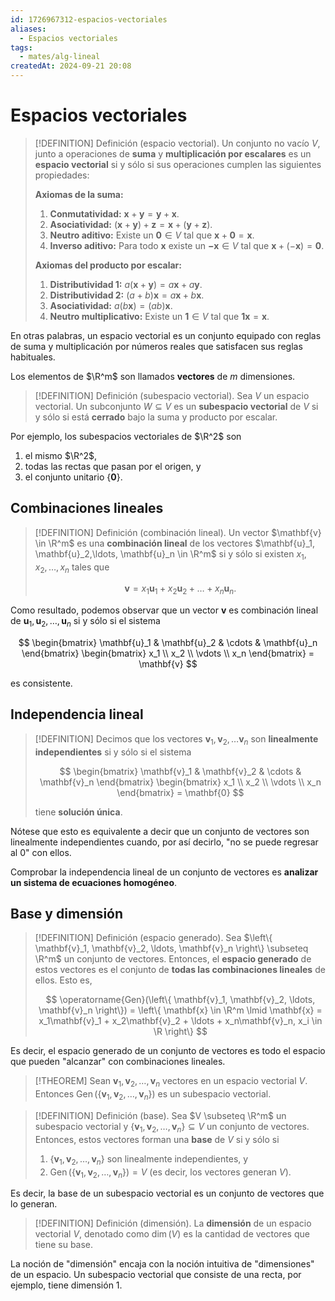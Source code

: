 ```yaml
---
id: 1726967312-espacios-vectoriales
aliases:
  - Espacios vectoriales
tags:
  - mates/alg-lineal
createdAt: 2024-09-21 20:08
---
```


# Espacios vectoriales

> [!DEFINITION] Definición (espacio vectorial).
> Un conjunto no vacío $V$, junto a operaciones de **suma** y **multiplicación por escalares** es un **espacio vectorial** si y sólo si sus operaciones cumplen las siguientes propiedades:
> 
> **Axiomas de la suma:**
> 
> 1. **Conmutatividad:** $\mathbf{x} + \mathbf{y} = \mathbf{y} + \mathbf{x}$.
> 2. **Asociatividad:** $(\mathbf{x} + \mathbf{y}) + \mathbf{z} = \mathbf{x} + (\mathbf{y} + \mathbf{z})$.
> 3. **Neutro aditivo:** Existe un $\mathbf{0} \in V$ tal que $\mathbf{x} + \mathbf{0} = \mathbf{x}$.
> 4. **Inverso aditivo:** Para todo $\mathbf{x}$ existe un $\mathbf{-x} \in V$ tal que $\mathbf{x} + (-\mathbf{x}) = \mathbf{0}$.
> 
> **Axiomas del producto por escalar:**
> 
> 1. **Distributividad 1:** $a(\mathbf{x} + \mathbf{y}) = a\mathbf{x} + a\mathbf{y}$.
> 2. **Distributividad 2:** $(a + b)\mathbf{x} = a\mathbf{x} + b\mathbf{x}$.
> 3. **Asociatividad:** $a(b\mathbf{x}) = (ab)\mathbf{x}$.
> 4. **Neutro multiplicativo:** Existe un $\mathbf{1} \in V$ tal que $\mathbf{1} \mathbf{x} = \mathbf{x}$.

En otras palabras, un espacio vectorial es un conjunto equipado con reglas de suma y multiplicación por números reales que satisfacen sus reglas habituales.

Los elementos de $\R^m$ son llamados **vectores** de $m$ dimensiones.

> [!DEFINITION] Definición (subespacio vectorial).
> Sea $V$ un espacio vectorial. Un subconjunto $W \subseteq V$ es un **subespacio vectorial** de $V$ si y sólo si está **cerrado** bajo la suma y producto por escalar.

Por ejemplo, los subespacios vectoriales de $\R^2$ son

1. el mismo $\R^2$,
2. todas las rectas que pasan por el origen, y
3. el conjunto unitario $\left\{ \mathbf{0} \right\}$.

## Combinaciones lineales

> [!DEFINITION] Definición (combinación lineal).
> Un vector $\mathbf{v} \in \R^m$ es una **combinación lineal** de los vectores $\mathbf{u}_1, \mathbf{u}_2,\ldots, \mathbf{u}_n \in \R^m$ si y sólo si existen $x_1,x_2,\ldots,x_n$ tales que
> 
> $$
> \mathbf{v} = x_1\mathbf{u}_1 + x_2\mathbf{u}_2 + \ldots + x_n\mathbf{u}_n
> .$$

Como resultado, podemos observar que un vector $\mathbf{v}$ es combinación lineal de $\mathbf{u}_1, \mathbf{u}_2, \ldots, \mathbf{u}_n$ si y sólo si el sistema

$$
\begin{bmatrix}
\mathbf{u}_1 & \mathbf{u}_2 & \cdots & \mathbf{u}_n
\end{bmatrix} \begin{bmatrix}
x_1 \\
x_2 \\
\vdots \\
x_n
\end{bmatrix} = \mathbf{v}
$$

es consistente.

## Independencia lineal

> [!DEFINITION]
> Decimos que los vectores $\mathbf{v}_1, \mathbf{v}_2,\ldots \mathbf{v}_n$ son **linealmente independientes** si y sólo si el sistema
> 
> $$
> \begin{bmatrix}
> \mathbf{v}_1 & \mathbf{v}_2 & \cdots & \mathbf{v}_n
> \end{bmatrix} \begin{bmatrix}
> x_1 \\ x_2 \\ \vdots \\ x_n
> \end{bmatrix} = \mathbf{0}
> $$
> 
> tiene **solución única**.

Nótese que esto es equivalente a decir que un conjunto de vectores son linealmente independientes cuando, por así decirlo, "no se puede regresar al $0$" con ellos.

Comprobar la independencia lineal de un conjunto de vectores es **analizar un sistema de ecuaciones homogéneo**.

## Base y dimensión

> [!DEFINITION] Definición (espacio generado).
> Sea $\left\{ \mathbf{v}_1, \mathbf{v}_2, \ldots, \mathbf{v}_n \right\} \subseteq \R^m$ un conjunto de vectores. Entonces, el **espacio generado** de estos vectores es el conjunto de **todas las combinaciones lineales** de ellos. Esto es,
> 
> $$
> \operatorname{Gen}(\left\{ \mathbf{v}_1, \mathbf{v}_2, \ldots, \mathbf{v}_n \right\}) = \left\{ \mathbf{x} \in \R^m \lmid \mathbf{x} = x_1\mathbf{v}_1 + x_2\mathbf{v}_2 + \ldots + x_n\mathbf{v}_n, x_i \in \R \right\}
> $$

Es decir, el espacio generado de un conjunto de vectores es todo el espacio que pueden "alcanzar" con combinaciones lineales.

> [!THEOREM]
> Sean $\mathbf{v}_1, \mathbf{v}_2, \ldots, \mathbf{v}_n$ vectores en un espacio vectorial $V$. Entonces $\operatorname{Gen}(\left\{ \mathbf{v}_1, \mathbf{v}_2, \ldots, \mathbf{v}_n \right\})$ es un subespacio vectorial.

> [!DEFINITION] Definición (base).
> Sea $V \subseteq \R^m$ un subespacio vectorial y $\left\{ \mathbf{v}_1, \mathbf{v}_2, \ldots, \mathbf{v}_n \right\} \subseteq V$ un conjunto de vectores. Entonces, estos vectores forman una **base** de $V$ si y sólo si
> 
> 1. $\left\{ \mathbf{v}_1, \mathbf{v}_2, \ldots, \mathbf{v}_n \right\}$ son linealmente independientes, y
> 2. $\operatorname{Gen}(\left\{ \mathbf{v}_1, \mathbf{v}_2, \ldots, \mathbf{v}_n \right\}) = V$ (es decir, los vectores generan $V$).

Es decir, la base de un subespacio vectorial es un conjunto de vectores que lo generan.

> [!DEFINITION] Definición (dimensión).
> La **dimensión** de un espacio vectorial $V$, denotado como $\operatorname{dim}(V)$ es la cantidad de vectores que tiene su base.

La noción de "dimensión" encaja con la noción intuitiva de "dimensiones" de un espacio. Un subespacio vectorial que consiste de una recta, por ejemplo, tiene dimensión 1.
